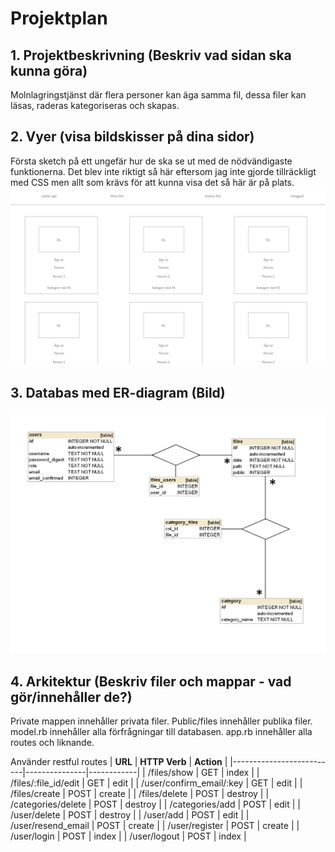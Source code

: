 # Projektplan

## 1. Projektbeskrivning (Beskriv vad sidan ska kunna göra)
Molnlagringstjänst där flera personer kan äga samma fil, dessa filer kan läsas, raderas kategoriseras och skapas.
## 2. Vyer (visa bildskisser på dina sidor)
Första sketch på ett ungefär hur de ska se ut med de nödvändigaste funktionerna. Det blev inte riktigt så här eftersom jag inte gjorde tillräckligt med CSS men allt som krävs för att kunna visa det så här är på plats.
![Sketch](sketch.png)
## 3. Databas med ER-diagram (Bild)
![ER-diagram](er.png)
## 4. Arkitektur (Beskriv filer och mappar - vad gör/innehåller de?)
Private mappen innehåller privata filer. Public/files innehåller publika filer.
model.rb innehåller alla förfrågningar till databasen. app.rb innehåller alla routes och liknande.

Använder restful routes
| **URL**                  | **HTTP Verb** | **Action** |
|--------------------------|---------------|------------|
| /files/show              | GET           | index      |
| /files/:file_id/edit     | GET           | edit       |
| /user/confirm_email/:key | GET           | edit       |
| /files/create            | POST          | create     |
| /files/delete            | POST          | destroy    |
| /categories/delete       | POST          | destroy    |
| /categories/add          | POST          | edit       |
| /user/delete             | POST          | destroy    |
| /user/add                | POST          | edit       |
| /user/resend_email       | POST          | create     |
| /user/register           | POST          | create     |
| /user/login              | POST          | index      |
| /user/logout             | POST          | index      |

<!-- unsure about login and logout -->